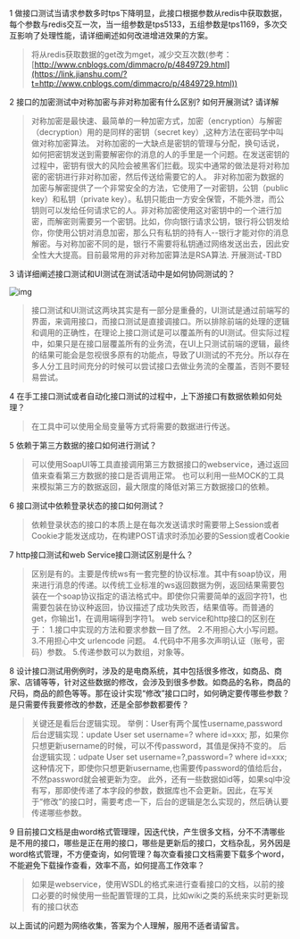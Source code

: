 1 做接口测试当请求参数多时tps下降明显，此接口根据参数从redis中获取数据，每个参数与redis交互一次，当一组参数是tps5133，五组参数是tps1169，多次交互影响了处理性能，请详细阐述如何改进增进效果的方案。

> 将从redis获取数据的get改为mget，减少交互次数(参考：[http://www.cnblogs.com/dimmacro/p/4849729.html](https://link.jianshu.com/?t=http://www.cnblogs.com/dimmacro/p/4849729.html))

2 接口的加密测试中对称加密与非对称加密有什么区别? 如何开展测试? 请详解

> 对称加密是最快速、最简单的一种加密方式，加密（encryption）与解密（decryption）用的是同样的密钥（secret key）,这种方法在密码学中叫做对称加密算法。
> 对称加密的一大缺点是密钥的管理与分配，换句话说，如何把密钥发送到需要解密你的消息的人的手里是一个问题。在发送密钥的过程中，密钥有很大的风险会被黑客们拦截。现实中通常的做法是将对称加密的密钥进行非对称加密，然后传送给需要它的人。
> 非对称加密为数据的加密与解密提供了一个非常安全的方法，它使用了一对密钥，公钥（public key）和私钥（private key）。私钥只能由一方安全保管，不能外泄，而公钥则可以发给任何请求它的人。非对称加密使用这对密钥中的一个进行加密，而解密则需要另一个密钥。比如，你向银行请求公钥，银行将公钥发给你，你使用公钥对消息加密，那么只有私钥的持有人--银行才能对你的消息解密。与对称加密不同的是，银行不需要将私钥通过网络发送出去，因此安全性大大提高。目前最常用的非对称加密算法是RSA算法.
> 开展测试-TBD

3 请详细阐述接口测试和UI测试在测试活动中是如何协同测试的？

![img](https://img-blog.csdn.net/20180521155711112)

> 接口测试和UI测试这两块其实是有一部分是重叠的，UI测试是通过前端写的界面，来调用接口，而接口测试是直接调接口。所以排除前端的处理的逻辑和调用的正确性，在理论上接口测试是可以覆盖所有的UI测试。但实际过程中，如果只是在接口层覆盖所有的业务流，在UI上只测试前端的逻辑，最终的结果可能会是忽视很多原有的功能点，导致了UI测试的不充分。所以存在多人分工且时间充分的时候可以尝试接口去做业务流的全覆盖，否则不要轻易尝试。

4 在手工接口测试或者自动化接口测试的过程中，上下游接口有数据依赖如何处理？

> 在工具中可以使用全局变量等方式将需要的数据进行传送。

5 依赖于第三方数据的接口如何进行测试？

> 可以使用SoapUI等工具直接调用第三方数据接口的webservice，通过返回值来查看第三方数据的接口是否调用正常。
> 也可以利用一些MOCK的工具来模拟第三方的数据返回，最大限度的降低对第三方数据接口的依赖。

6 接口测试中依赖登录状态的接口如何测试？

> 依赖登录状态的接口的本质上是在每次发送请求时需要带上Session或者Cookie才能发送成功，在构建POST请求时添加必要的Session或者Cookie

7 http接口测试和web Service接口测试区别是什么？

> 区别是有的。主要是传统ws有一套完整的协议标准。其中有soap协议，用来进行消息的传递。以传统工业标准的ws返回数据为例，返回结果需要包装在一个soap协议指定的语法格式中。即使你只需要简单的返回字符1，也需要包装在协议种返回，协议描述了成功失败否，结果值等。而普通的get，你输出1，在调用端得到字符1。
> web service和http接口的区别在于：
> 1.接口中实现的方法和要求参数一目了然。
> 2.不用担心大小写问题。
> 3.不用担心中文 urlencode 问题。
> 4.代码中不用多次声明认证（账号，密码）参数。
> 5.传递参数可以为数组，对象等。

8 设计接口测试用例例时，涉及的是电商系统，其中包括很多修改，如商品、商家、店铺等等，针对这些数据的修改，会涉及到很多参数。如商品的名称，商品的尺码，商品的颜色等等。那在设计实现“修改”接⼝口时，如何确定要传哪些参数？是只需要传我要修改的参数，还是全部参数都要传？

> 关键还是看后台逻辑实现。
> 举例：User有两个属性username,password
> 后台逻辑实现：update User set username=? where id=xxx;
> 那，如果你只想更新username的时候，可以不传password，其值是保持不变的。
> 后台逻辑实现：udpate User set username=?,password=? where id=xxx;
> 这种情况下，即使你只想更新username,也需要传password的值给后台，不然password就会被更新为空。
> 此外，还有一些数据如id等，如果sql中没有写，那即使传递了本字段的参数，数据库也不会更新。因此，在写关于“修改”的接口时，需要考虑一下，后台的逻辑是怎么实现的，然后确认要传递哪些参数。

9 目前接口文档是由word格式管理理，因迭代快，产生很多文档，分不不清哪些是不用的接口，哪些是正在用的接口，哪些是更新后的接口，文档杂乱，另外因是word格式管理，不方便查询，如何管理？每次查看接口文档需要下载多个word，不能避免下载操作查看，效率不高，如何提高工作效率？

> 如果是webservice，使用WSDL的格式来进行查看接口的文档，以前的接口必要的时候使用一些配置管理的工具，比如wiki之类的系统来实时更新现有的接口状态

以上面试的问题为网络收集，答案为个人理解，服用不适者请留言。